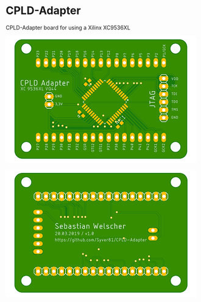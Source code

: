 # CPLD-Adapter

CPLD-Adapter board for using a Xilinx XC9536XL

![Top-View](images/CPLD_Adapter_top.png) 

![Bottom-View](images/CPLD_Adapter_bottom.png)


